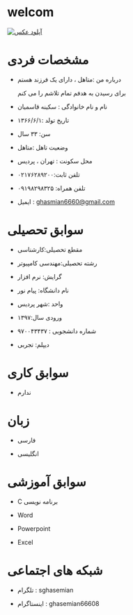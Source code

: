 # welcom



<a href="https://8pic.ir/" target="_blank" title="آپلود عکس"><img src="https://8pic.ir/uploads/۲۰۲۰۱۰۰۸-۱۸۰۰۳۲.jpg" border="0" alt="آپلود عکس"></a> 
# مشخصات فردی
 
 - درباره من :متاهل ، دارای یک فرزند هستم  
   
   برای رسیدن به هدفم تمام تلاشم را می کنم
 
 - نام و نام خانوادگی : سکینه قاسمیان  

 - تاریخ تولد :۱۳۶۶/۶/۱
 
 -  سن: ۳۳ سال
  
 - وضعیت تاهل :متاهل 
 
 - محل سکونت : تهران ، پردیس
 
 - تلفن ثابت:۰۲۱۷۶۲۸۹۲۰۰
     
 -  تلفن همراه: ۰۹۱۹۸۲۹۸۳۲۵ 
   
 - ایمیل : ghasmian6660@gmail.com 
   
 
# سوابق تحصیلی

- مقطع تحصیلی:کارشناسی

- رشته تحصیلی:مهندسی کامپیوتر

- گرایش: نرم افزار  

- نام دانشگاه: پیام نور

- واحد :شهر پردیس

- ورودی سال:۱۳۹۷ 

- شماره دانشجویی : ۹۷۰۰۴۳۴۳۷ 

- دیپلم: تجربی


# سوابق کاری

- ندارم

# زبان

- فارسی

- انگلیسی

# سوابق آموزشی

- C برنامه نویسی

- Word

- Powerpoint 

- Excel

# شبکه های اجتماعی

- تلگرام : sghasemian

- اینستاگرام : ghasemian66608


